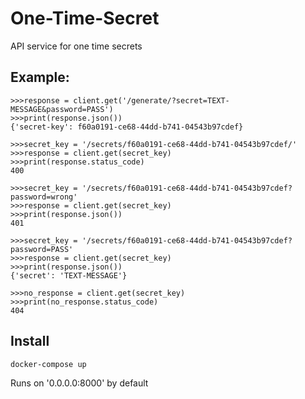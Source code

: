 # One-Time-Secret

API service for one time secrets

## Example:
```
>>>response = client.get('/generate/?secret=TEXT-MESSAGE&password=PASS')
>>>print(response.json())
{'secret-key': f60a0191-ce68-44dd-b741-04543b97cdef}
```
```
>>>secret_key = '/secrets/f60a0191-ce68-44dd-b741-04543b97cdef/'
>>>response = client.get(secret_key)
>>>print(response.status_code)
400

>>>secret_key = '/secrets/f60a0191-ce68-44dd-b741-04543b97cdef?password=wrong'
>>>response = client.get(secret_key)
>>>print(response.json())
401

>>>secret_key = '/secrets/f60a0191-ce68-44dd-b741-04543b97cdef?password=PASS'
>>>response = client.get(secret_key)
>>>print(response.json())
{'secret': 'TEXT-MESSAGE'}

>>>no_response = client.get(secret_key)
>>>print(no_response.status_code)
404
```

## Install
```
docker-compose up
```
Runs on '0.0.0.0:8000' by default
